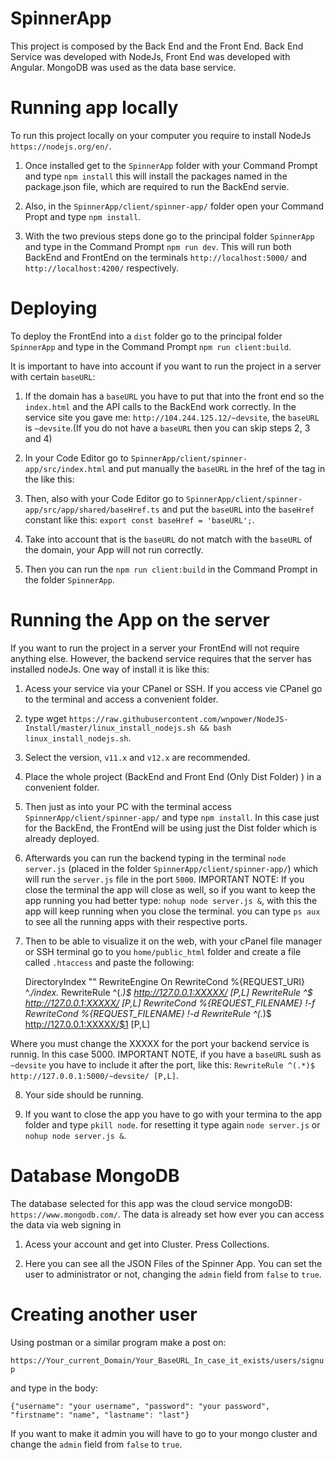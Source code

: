 # SpinnerApp

This project is composed by the Back End and the Front End. Back End Service was developed with NodeJs, Front End was developed with Angular. MongoDB was used as the data base service.

# Running app locally

To run this project locally on your computer you require to install NodeJs `https://nodejs.org/en/`. 

1) Once installed get to the `SpinnerApp` folder with your Command Prompt and type `npm install` this will install the packages named in the package.json file, which are required to run the BackEnd servie. 

2) Also, in the `SpinnerApp/client/spinner-app/` folder open your Command Propt and type `npm install`.

3) With the two previous steps done go to the principal folder `SpinnerApp` and type in the Command Prompt `npm run dev`. This will run both BackEnd and FrontEnd on the terminals `http://localhost:5000/` and `http://localhost:4200/` respectively.


# Deploying

To deploy the FrontEnd into a `dist` folder go to the principal folder `SpinnerApp` and type in the Command Prompt `npm run client:build`. 

It is important to have into account if you want to run the project in a server with certain `baseURL`:

1) If the domain has a `baseURL` you have to put that into the front end so the `index.html` and the API calls to the BackEnd work correctly. In the service site you gave me: `http://104.244.125.12/~devsite`, the `baseURL` is `~devsite`.(If you do not have a `baseURL` then you can skip steps 2, 3 and 4)

2) In your Code Editor go to  `SpinnerApp/client/spinner-app/src/index.html` and put manually the `baseURL` in the href of the <base> tag in the <head> like this: <base href="baseURL">

3) Then, also with your Code Editor go to `SpinnerApp/client/spinner-app/src/app/shared/baseHref.ts` and put the `baseURL` into the `baseHref` constant like this: `export const baseHref = 'baseURL';`.

4) Take into account that is the `baseURL` do not match with the `baseURL` of the domain, your App will not run correctly.

5) Then you can run the `npm run client:build` in the Command Prompt in the folder `SpinnerApp`.



# Running the App on the server

If you want to run the project in a server your FrontEnd will not require anything else. However, the backend service requires that the server
has installed nodeJs. One way of install it is like this:

1) Acess your service via your CPanel or SSH. If you access vie CPanel go to the terminal and access a convenient folder.

2) type wget `https://raw.githubusercontent.com/wnpower/NodeJS-Install/master/linux_install_nodejs.sh && bash linux_install_nodejs.sh`.

3) Select the version, `v11.x` and `v12.x` are recommended.

4) Place the whole project (BackEnd and Front End (Only Dist Folder) ) in a convenient folder.

5) Then just as into your PC with the terminal access `SpinnerApp/client/spinner-app/` and type `npm install`. In this case just for the BackEnd, the FrontEnd will be using just the Dist folder which is already deployed.

6) Afterwards you can run the backend typing in the terminal `node server.js` (placed in the folder `SpinnerApp/client/spinner-app/`) which will run the `server.js` file in the port `5000`. IMPORTANT NOTE: If you close the terminal the app will close as well, so if you want to keep the app running you had better type: `nohup node server.js &`, with this the app will keep running when you close the terminal. you can type `ps aux` to see all the running apps with their respective ports.

7) Then to be able to visualize it on the web, with your cPanel file manager or SSH terminal go to you `home/public_html` folder and create a file called `.htaccess` and paste the following:

    DirectoryIndex ""
    RewriteEngine On
    RewriteCond %{REQUEST_URI} ^.*/index.*
    RewriteRule ^(.*)$ http://127.0.0.1:XXXXX/ [P,L]
    RewriteRule ^$ http://127.0.0.1:XXXXX/ [P,L]
    RewriteCond %{REQUEST_FILENAME} !-f
    RewriteCond %{REQUEST_FILENAME} !-d
    RewriteRule ^(.*)$ http://127.0.0.1:XXXXX/$1 [P,L]

Where you must change the XXXXX for the port your backend service is runnig. In this case 5000. IMPORTANT NOTE, if you have a `baseURL` sush as `~devsite` you have to include it after the port, like this: `RewriteRule ^(.*)$ http://127.0.0.1:5000/~devsite/ [P,L]`.

8) Your side should be running.

9) If you want to close the app you have to go with your termina to the app folder and type `pkill node`. for resetting it type again  `node server.js` or `nohup node server.js &`.


# Database MongoDB

The database selected for this app was the cloud service mongoDB: `https://www.mongodb.com/`. The data is already set how ever you can access the data via web signing in

1) Acess your account and get into Cluster. Press Collections.

2) Here you can see all the JSON Files of the Spinner App. You can set the user to administrator or not, changing the `admin` field from `false` to `true`.


# Creating another user

Using postman or a similar program make a post on:

`https://Your_current_Domain/Your_BaseURL_In_case_it_exists/users/signup`

and type in the body:

`{"username": "your username", "password": "your password", "firstname": "name", "lastname": "last"}`

If you want to make it admin you will have to go to your mongo cluster and change the `admin` field from `false` to `true`.